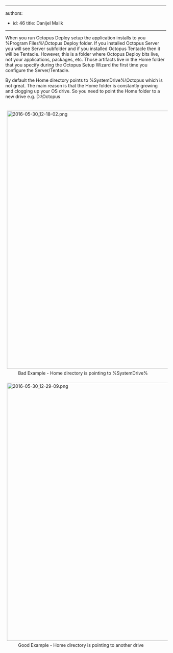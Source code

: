 

---
authors:
  - id: 46
    title: Danijel Malik
---




<span class='intro'> <p>​When you run Octopus Deploy setup the application installs to you %Program Files%\Octopus Deploy folder. If you installed Octopus Server you will see Server subfolder and if you installed Octopus Tentacle then it will be Tentacle. However, this is a folder where Octopus Deploy bits live, not your applications, packages, etc. Those artifacts live in the Home folder that you specify during the Octopus Setup Wizard the first time you configure the Server/Tentacle.​</p> </span>

By default the Home directory points to %SystemDrive%\Octopus which is not great. The main reason is that the Home folder is constantly growing and clogging up your OS drive. So you need to point the Home folder to a new drive e.g. D&#58;\Octopus<div><br></div><div><img src="/SiteAssets/do-you-point-home-directory-in-octopus-deploy-to-different-drive/2016-05-30_12-18-02.png" alt="2016-05-30_12-18-02.png" style="margin&#58;5px;width&#58;808px;" /><br><div><dd class="ssw15-rteElement-FigureBad">​​Bad
Example - Home directory is pointing to&#160;%SystemDrive%​​</dd><div><br></div><div><img src="/SiteAssets/do-you-point-home-directory-in-octopus-deploy-to-different-drive/2016-05-30_12-29-09.png" alt="2016-05-30_12-29-09.png" style="margin&#58;5px;width&#58;808px;" /><br></div><dd class="ssw15-rteElement-FigureGood">​​​Good&#160;Example -&#160;Home directory is pointing to another&#160;drive​</dd></div></div>


